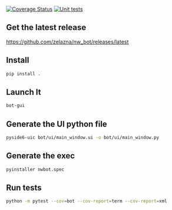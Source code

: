 [![Coverage Status](https://coveralls.io/repos/github/zelazna/nw_bot/badge.svg)](https://coveralls.io/github/zelazna/nw_bot)
[![Unit tests](https://github.com/zelazna/nw_bot/actions/workflows/test.yaml/badge.svg)](https://github.com/zelazna/nw_bot/actions/workflows/test.yaml)

## Get the latest release

<https://github.com/zelazna/nw_bot/releases/latest>

## Install

```bash
pip install .
```

## Launch It

```bash
bot-gui
```

## Generate the UI python file

```bash
pyside6-uic bot/ui/main_window.ui -o bot/ui/main_window.py
```

## Generate the exec

```bash
pyinstaller nwbot.spec
```

## Run tests

```bash
python -m pytest --cov=bot --cov-report=term --cov-report=xml
```
